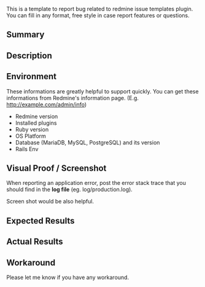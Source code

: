 This is a template to report bug related to redmine issue templates plugin.
You can fill in any format, free style in case report features or questions.

## Summary


## Description


## Environment

These informations are greatly helpful to support quickly.
You can get these informations from Redmine's information page.
(E.g. http://example.com/admin/info)

- Redmine version
- Installed plugins
- Ruby version
- OS Platform
- Database (MariaDB, MySQL, PostgreSQL) and its version
- Rails Env


## Visual Proof / Screenshot

When reporting an application error, post the error stack trace that 
you should find in the **log file** (eg. log/production.log). 

Screen shot would be also helpful.


## Expected Results

## Actual Results

## Workaround

Please let me know if you have any workaround.
